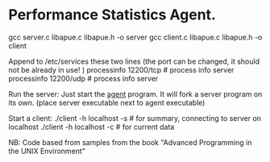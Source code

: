 # Performance Statistics Agent.

gcc server.c libapue.c libapue.h -o server
gcc client.c libapue.c libapue.h -o client

Append to /etc/services these two lines (the port can be changed, it should not be already in use! )
processinfo 	12200/tcp # process info server
processinfo 	12200/udp # process info server

Run the server: Just start the <a href="https://github.com/iNaDeX/computer-performance-agent/">agent</a> program. 
It will fork a server program on its own.
(place server executable next to agent executable)

Start a client: 
./client -h localhost -s # for summary, connecting to server on localhost
./client -h localhost -c # for current data

NB: Code based from samples from the book "Advanced Programming in the UNIX Environment"
